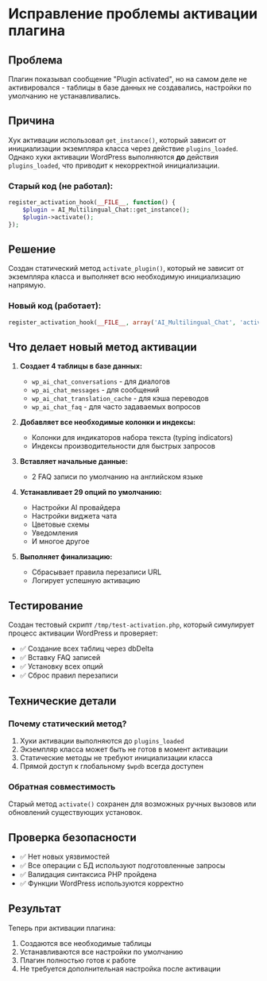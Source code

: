 # Исправление проблемы активации плагина

## Проблема
Плагин показывал сообщение "Plugin activated", но на самом деле не активировался - таблицы в базе данных не создавались, настройки по умолчанию не устанавливались.

## Причина
Хук активации использовал `get_instance()`, который зависит от инициализации экземпляра класса через действие `plugins_loaded`. Однако хуки активации WordPress выполняются **до** действия `plugins_loaded`, что приводит к некорректной инициализации.

### Старый код (не работал):
```php
register_activation_hook(__FILE__, function() {
    $plugin = AI_Multilingual_Chat::get_instance();
    $plugin->activate();
});
```

## Решение
Создан статический метод `activate_plugin()`, который не зависит от экземпляра класса и выполняет всю необходимую инициализацию напрямую.

### Новый код (работает):
```php
register_activation_hook(__FILE__, array('AI_Multilingual_Chat', 'activate_plugin'));
```

## Что делает новый метод активации

1. **Создает 4 таблицы в базе данных:**
   - `wp_ai_chat_conversations` - для диалогов
   - `wp_ai_chat_messages` - для сообщений
   - `wp_ai_chat_translation_cache` - для кэша переводов
   - `wp_ai_chat_faq` - для часто задаваемых вопросов

2. **Добавляет все необходимые колонки и индексы:**
   - Колонки для индикаторов набора текста (typing indicators)
   - Индексы производительности для быстрых запросов

3. **Вставляет начальные данные:**
   - 2 FAQ записи по умолчанию на английском языке

4. **Устанавливает 29 опций по умолчанию:**
   - Настройки AI провайдера
   - Настройки виджета чата
   - Цветовые схемы
   - Уведомления
   - И многое другое

5. **Выполняет финализацию:**
   - Сбрасывает правила перезаписи URL
   - Логирует успешную активацию

## Тестирование
Создан тестовый скрипт `/tmp/test-activation.php`, который симулирует процесс активации WordPress и проверяет:
- ✅ Создание всех таблиц через dbDelta
- ✅ Вставку FAQ записей
- ✅ Установку всех опций
- ✅ Сброс правил перезаписи

## Технические детали

### Почему статический метод?
1. Хуки активации выполняются до `plugins_loaded`
2. Экземпляр класса может быть не готов в момент активации
3. Статические методы не требуют инициализации класса
4. Прямой доступ к глобальному `$wpdb` всегда доступен

### Обратная совместимость
Старый метод `activate()` сохранен для возможных ручных вызовов или обновлений существующих установок.

## Проверка безопасности
- ✅ Нет новых уязвимостей
- ✅ Все операции с БД используют подготовленные запросы
- ✅ Валидация синтаксиса PHP пройдена
- ✅ Функции WordPress используются корректно

## Результат
Теперь при активации плагина:
1. Создаются все необходимые таблицы
2. Устанавливаются все настройки по умолчанию
3. Плагин полностью готов к работе
4. Не требуется дополнительная настройка после активации
